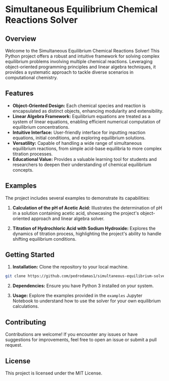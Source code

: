 # Simultaneous Equilibrium Chemical Reactions Solver

## Overview

Welcome to the Simultaneous Equilibrium Chemical Reactions Solver! This Python project offers a robust and intuitive framework for solving complex equilibrium problems involving multiple chemical reactions. Leveraging object-oriented programming principles and linear algebra techniques, it provides a systematic approach to tackle diverse scenarios in computational chemistry.

## Features

- **Object-Oriented Design:** Each chemical species and reaction is encapsulated as distinct objects, enhancing modularity and extensibility.
- **Linear Algebra Framework:** Equilibrium equations are treated as a system of linear equations, enabling efficient numerical computation of equilibrium concentrations.
- **Intuitive Interface:** User-friendly interface for inputting reaction equations, initial conditions, and exploring equilibrium solutions.
- **Versatility:** Capable of handling a wide range of simultaneous equilibrium reactions, from simple acid-base equilibria to more complex titration processes.
- **Educational Value:** Provides a valuable learning tool for students and researchers to deepen their understanding of chemical equilibrium concepts.

## Examples

The project includes several examples to demonstrate its capabilities:

1. **Calculation of the pH of Acetic Acid:** Illustrates the determination of pH in a solution containing acetic acid, showcasing the project's object-oriented approach and linear algebra solver.

2. **Titration of Hydrochloric Acid with Sodium Hydroxide:** Explores the dynamics of titration process, highlighting the project's ability to handle shifting equilibrium conditions.

## Getting Started

1. **Installation:** Clone the repository to your local machine.

```bash
git clone https://github.com/pedrodamas1/simultaneous-equilibrium-solver.git
```

2. **Dependencies:** Ensure you have Python 3 installed on your system.

3. **Usage:** Explore the examples provided in the `examples` Jupyter Notebook to understand how to use the solver for your own equilibrium calculations.

## Contributing

Contributions are welcome! If you encounter any issues or have suggestions for improvements, feel free to open an issue or submit a pull request.

## License

This project is licensed under the MIT License.
